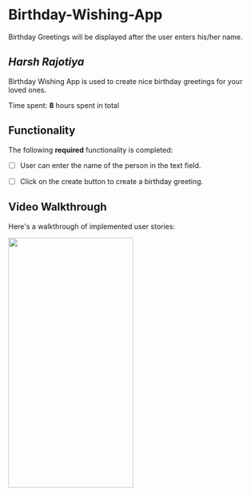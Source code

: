 # Birthday-Wishing-App
Birthday Greetings will be displayed after the user enters his/her name.
## *Harsh Rajotiya*

Birthday Wishing App is used to create nice birthday greetings for your loved ones.

Time spent: **8** hours spent in total

## Functionality 

The following **required** functionality is completed:

* [ ] User can enter the name of the person in the text field.
* [ ] Click on the create button to create a birthday greeting.


## Video Walkthrough

Here's a walkthrough of implemented user stories:

<img src='https://github.com/harsh-rajotiya/Birthday-Wishing-App/blob/main/birthdaywishgif.gif' width = '250' height = '500' />
